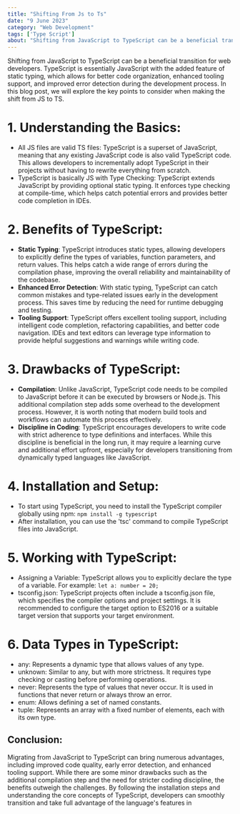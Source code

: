 ```yaml
---
title: "Shifting From Js to Ts"
date: "9 June 2023"
category: "Web Development"
tags: ['Type Script']
about: "Shifting from JavaScript to TypeScript can be a beneficial transition for web developers. TypeScript is essentially JavaScript with the added feature of static typing, which allows for better code organization, enhanced tooling support, and improved error detection during the development process. In this blog post, we will explore the key points to consider when making the shift from JS to TS."
---
```


Shifting from JavaScript to TypeScript can be a beneficial transition for web developers. TypeScript is essentially JavaScript with the added feature of static typing, which allows for better code organization, enhanced tooling support, and improved error detection during the development process. In this blog post, we will explore the key points to consider when making the shift from JS to TS.


# 1. Understanding the Basics:
- All JS files are valid TS files: TypeScript is a superset of JavaScript, meaning that any existing JavaScript code is also valid TypeScript code. This allows developers to incrementally adopt TypeScript in their projects without having to rewrite everything from scratch.
- TypeScript is basically JS with Type Checking: TypeScript extends JavaScript by providing optional static typing. It enforces type checking at compile-time, which helps catch potential errors and provides better code completion in IDEs.


# 2. Benefits of TypeScript:
- **Static Typing**: TypeScript introduces static types, allowing developers to explicitly define the types of variables, function parameters, and return values. This helps catch a wide range of errors during the compilation phase, improving the overall reliability and maintainability of the codebase.
- **Enhanced Error Detection**: With static typing, TypeScript can catch common mistakes and type-related issues early in the development process. This saves time by reducing the need for runtime debugging and testing.
- **Tooling Support**: TypeScript offers excellent tooling support, including intelligent code completion, refactoring capabilities, and better code navigation. IDEs and text editors can leverage type information to provide helpful suggestions and warnings while writing code.

# 3. Drawbacks of TypeScript:
- **Compilation**: Unlike JavaScript, TypeScript code needs to be compiled to JavaScript before it can be executed by browsers or Node.js. This additional compilation step adds some overhead to the development process. However, it is worth noting that modern build tools and workflows can automate this process effectively.
- **Discipline in Coding**: TypeScript encourages developers to write code with strict adherence to type definitions and interfaces. While this discipline is beneficial in the long run, it may require a learning curve and additional effort upfront, especially for developers transitioning from dynamically typed languages like JavaScript.

# 4. Installation and Setup:
- To start using TypeScript, you need to install the TypeScript compiler globally using npm:
    `npm install -g typescript`
- After installation, you can use the 'tsc' command to compile TypeScript files into JavaScript.

# 5. Working with TypeScript:
- Assigning a Variable: TypeScript allows you to explicitly declare the type of a variable. For example:
`let a: number = 20;`
- tsconfig.json: TypeScript projects often include a tsconfig.json file, which specifies the compiler options and project settings. It is recommended to configure the target option to ES2016 or a suitable target version that supports your target environment.

# 6. Data Types in TypeScript:
- any: Represents a dynamic type that allows values of any type.
- unknown: Similar to any, but with more strictness. It requires type checking or casting before performing operations.
- never: Represents the type of values that never occur. It is used in functions that never return or always throw an error.
- enum: Allows defining a set of named constants.
- tuple: Represents an array with a fixed number of elements, each with its own type.

## Conclusion:
Migrating from JavaScript to TypeScript can bring numerous advantages, including improved code quality, early error detection, and enhanced tooling support. While there are some minor drawbacks such as the additional compilation step and the need for stricter coding discipline, the benefits outweigh the challenges. By following the installation steps and understanding the core concepts of TypeScript, developers can smoothly transition and take full advantage of the language's features in
